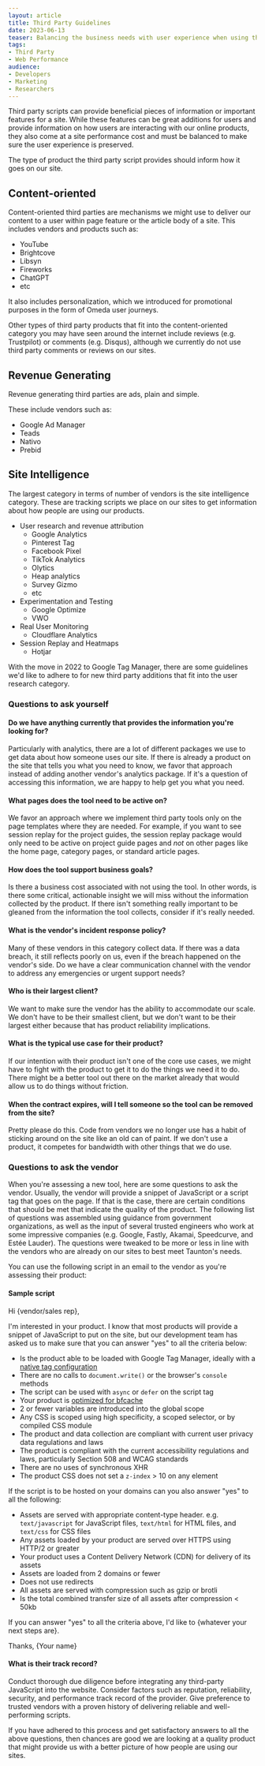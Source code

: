 ```yaml
---
layout: article
title: Third Party Guidelines
date: 2023-06-13
teaser: Balancing the business needs with user experience when using third party tools.
tags:
- Third Party
- Web Performance
audience:
- Developers
- Marketing
- Researchers
---
```

Third party scripts can provide beneficial pieces of information or important features for a site. While these features can be great additions for users and provide information on how users are interacting with our online products, they also come at a site performance cost and must be balanced to make sure the user experience is preserved.

The type of product the third party script provides should inform how it goes on our site.

## Content-oriented
Content-oriented third parties are mechanisms we might use to deliver our content to a user within page feature or the article body of a site. This includes vendors and products such as:

  - YouTube
  - Brightcove
  - Libsyn
  - Fireworks
  - ChatGPT
  - etc

It also includes personalization, which we introduced for promotional purposes in the form of Omeda user journeys.

Other types of third party products that fit into the content-oriented category you may have seen around the internet include reviews (e.g. Trustpilot) or comments (e.g. Disqus), although we currently do not use third party comments or reviews on our sites.

## Revenue Generating
Revenue generating third parties are ads, plain and simple.

These include vendors such as:
  - Google Ad Manager
  - Teads
  - Nativo
  - Prebid

## Site Intelligence
The largest category in terms of number of vendors is the site intelligence category. These are tracking scripts we place on our sites to get information about how people are using our products.

- User research and revenue attribution
  - Google Analytics
  - Pinterest Tag
  - Facebook Pixel
  - TikTok Analytics
  - Olytics
  - Heap analytics
  - Survey Gizmo
  - etc
- Experimentation and Testing
  - Google Optimize
  - VWO
- Real User Monitoring
  - Cloudflare Analytics
- Session Replay and Heatmaps
  - Hotjar

With the move in 2022 to Google Tag Manager, there are some guidelines we'd like to adhere to for new third party additions that fit into the user research category.

### Questions to ask yourself
#### Do we have anything currently that provides the information you're looking for?
Particularly with analytics, there are a lot of different packages we use to get data about how someone uses our site. If there is already a product on the site that tells you what you need to know, we favor that approach instead of adding another vendor's analytics package. If it's a question of accessing this information, we are happy to help get you what you need.

#### What pages does the tool need to be active on?
We favor an approach where we implement third party tools only on the page templates where they are needed. For example, if you want to see session replay for the project guides, the session replay package would only need to be active on project guide pages and *not* on other pages like the home page, category pages, or standard article pages.

#### How does the tool support business goals?
Is there a business cost associated with not using the tool. In other words, is there some critical, actionable insight we will miss without the information collected by the product. If there isn't something really important to be gleaned from the information the tool collects, consider if it's really needed. 

#### What is the vendor's incident response policy?
Many of these vendors in this category collect data. If there was a data breach, it still reflects poorly on us, even if the breach happened on the vendor's side. Do we have a clear communication channel with the vendor to address any emergencies or urgent support needs?

#### Who is their largest client?
We want to make sure the vendor has the ability to accommodate our scale. We don't have to be their smallest client, but we don't want to be their largest either because that has product reliability implications.

#### What is the typical use case for their product?
If our intention with their product isn't one of the core use cases, we might have to fight with the product to get it to do the things we need it to do. There might be a better tool out there on the market already that would allow us to do things without friction.

#### When the contract expires, will I tell someone so the tool can be removed from the site?
Pretty please do this. Code from vendors we no longer use has a habit of sticking around on the site like an old can of paint. If we don't use a product, it competes for bandwidth with other things that we do use.

### Questions to ask the vendor
When you're assessing a new tool, here are some questions to ask the vendor. Usually, the vendor will provide a snippet of JavaScript or a script tag that goes on the page. If that is the case, there are certain conditions that should be met that indicate the quality of the product. The following list of questions was assembled using guidance from government organizations, as well as the input of several trusted engineers who work at some impressive companies (e.g. Google, Fastly, Akamai, Speedcurve, and Estée Lauder). The questions were tweaked to be more or less in line with the vendors who are already on our sites to best meet Taunton's needs.

You can use the following script in an email to the vendor as you're assessing their product:

#### Sample script

Hi {vendor/sales rep},

I'm interested in your product. I know that most products will provide a snippet of JavaScript to put on the site, but our development team has asked us to make sure that you can answer "yes" to all the criteria below:

- Is the product able to be loaded with Google Tag Manager, ideally with a [native tag configuration](https://support.google.com/tagmanager/answer/3281060?hl=en)
- There are no calls to `document.write()` or the browser's `console` methods
- The script can be used with `async` or `defer` on the script tag
- Your product is [optimized for bfcache](https://web.dev/bfcache/#optimize-your-pages-for-bfcache)
- 2 or fewer variables are introduced into the global scope
- Any CSS is scoped using high specificity, a scoped selector, or by compiled CSS module
- The product and data collection are compliant with current user privacy data regulations and laws
- The product is compliant with the current accessibility regulations and laws, particularly Section 508 and WCAG standards
- There are no uses of synchronous XHR
- The product CSS does not set a `z-index` > 10 on any element

If the script is to be hosted on your domains can you also answer "yes" to all the following:

- Assets are served with appropriate content-type header. e.g. `text/javascript` for JavaScript files, `text/html` for HTML files, and `text/css` for CSS files
- Any assets loaded by your product are served over HTTPS using HTTP/2 or greater
- Your product uses a Content Delivery Network (CDN) for delivery of its assets
- Assets are loaded from 2 domains or fewer
- Does not use redirects
- All assets are served with compression such as gzip or brotli
- Is the total combined transfer size of all assets after compression < 50kb

If you can answer "yes" to all the criteria above, I'd like to {whatever your next steps are}.

Thanks,
{Your name}

#### What is their track record?
Conduct thorough due diligence before integrating any third-party JavaScript into the website. Consider factors such as reputation, reliability, security, and performance track record of the provider. Give preference to trusted vendors with a proven history of delivering reliable and well-performing scripts.

If you have adhered to this process and get satisfactory answers to all the above questions, then chances are good we are looking at a quality product that might provide us with a better picture of how people are using our sites.
